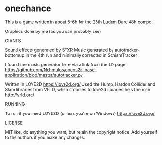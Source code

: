 onechance
=========

This is a game written in about 5-6h for the 28th Ludum Dare 48h compo.

Graphics done by me (as you can probably see)

GIANTS

Sound effects generated by SFXR
Music generated by autotracker-bottomup in the 4th run and minimally corrected in SchismTracker


I found the music generator here via a link from the LD page
https://github.com/Nehmulos/cocos2d-base-application/blob/master/autotracker.py


Written in LOVE2D https://love2d.org/
Used the Hump, Hardon Collider and Slam libraries from VRLD, 
when it comes to love2d libraries he's the man http://vrld.org/

RUNNING

To run it you need LOVE2D (unless you're on Windows) https://love2d.org/

LICENSE

MIT like, do anything you want, but retain the copyright notice.
Add yourself to the authors if you make any changes.
